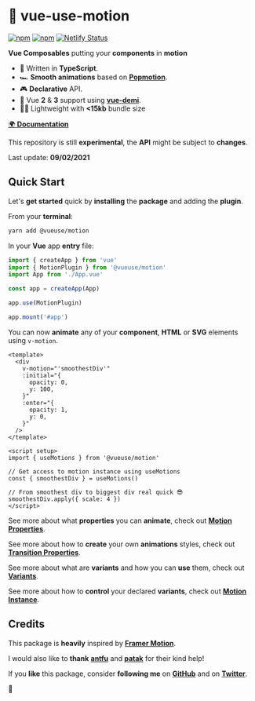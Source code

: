 # 🤹 vue-use-motion

[![npm](https://img.shields.io/npm/v/@vueuse/motion.svg)](https://www.npmjs.com/package/@vueuse/motion)
[![npm](https://img.shields.io/npm/dm/@vueuse/motion.svg)](https://npm-stat.com/charts.html?package=@vueuse/motion)
[![Netlify Status](https://api.netlify.com/api/v1/badges/ab1db459-8420-4bc6-9fac-2bc247fa2385/deploy-status)](https://app.netlify.com/sites/vue-use-motion/deploys)

**Vue Composables** putting your **components** in **motion**

- 🧩 Written in **TypeScript**.
- 🏎 **Smooth animations** based on [**Popmotion**](https://popmotion.io/).
- 🎮 **Declarative** API.
- 🤟 Vue **2** & **3** support using [**vue-demi**](https://github.com/antfu/vue-demi).
- 🏋️‍♀️ Lightweight with **<15kb** bundle size

[🌍 **Documentation**](https://vue-use-motion.netlify.app)

This repository is still **experimental**, the **API** might be subject to **changes**.

Last update: **09/02/2021**

## Quick Start

Let's **get started** quick by **installing** the **package** and adding the **plugin**.

From your **terminal**:

```bash
yarn add @vueuse/motion
```

In your **Vue** app **entry** file:

```javascript
import { createApp } from 'vue'
import { MotionPlugin } from '@vueuse/motion'
import App from './App.vue'

const app = createApp(App)

app.use(MotionPlugin)

app.mount('#app')
```

You can now **animate** any of your **component**, **HTML** or **SVG** elements using `v-motion`.

```vue
<template>
  <div
    v-motion="'smoothestDiv'"
    :initial="{
      opacity: 0,
      y: 100,
    }"
    :enter="{
      opacity: 1,
      y: 0,
    }"
  />
</template>

<script setup>
import { useMotions } from '@vueuse/motion'

// Get access to motion instance using useMotions
const { smoothestDiv } = useMotions()

// From smoothest div to biggest div real quick 😎
smoothestDiv.apply({ scale: 4 })
</script>
```

See more about what **properties** you can **animate**, check out [**Motion Properties**](https://vue-use-motion.netlify.app/motion-properties).

See more about how to **create** your own **animations** styles, check out [**Transition Properties**](https://vue-use-motion.netlify.app/transition-properties).

See more about what are **variants** and how you can **use** them, check out [**Variants**](https://vue-use-motion.netlify.app/variants).

See more about how to **control** your declared **variants**, check out [**Motion Instance**](https://vue-use-motion.netlify.app/motion-instance).

## Credits

This package is **heavily** inspired by [**Framer Motion**](https://www.framer.com/motion/).

I would also like to **thank** [**antfu**](https://github.com/antfu) and [**patak**](https://twitter.com/patak_js) for their kind help!

If you **like** this package, consider **following me** on [**GitHub**](https://github.com/Tahul) and on [**Twitter**](https://twitter.com/yaeeelglx).

👋
